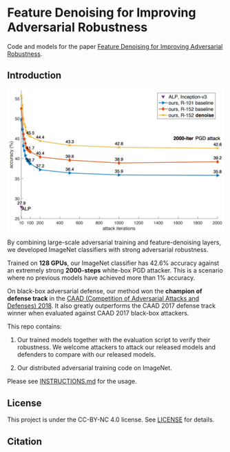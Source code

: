 
# Feature Denoising for Improving Adversarial Robustness

Code and models for the paper [Feature Denoising for Improving Adversarial Robustness](https://arxiv.org/abs/1812.03411).

## Introduction

<div align="center">
  <img src="teaser.jpg" width="700px" />
</div>

By combining large-scale adversarial training and feature-denoising layers,
we developed ImageNet classifiers with strong adversarial robustness.

Trained on __128 GPUs__, our ImageNet classifier has 42.6% accuracy against an extremely strong
__2000-steps__ white-box PGD attacker.
This is a scenario where no previous models have achieved more than 1% accuracy.

On black-box adversarial defense, our method won the __champion of defense track__ in the
[CAAD (Competition of Adversarial Attacks and Defenses) 2018](https://en.caad.geekpwn.org).
It also greatly outperforms the CAAD 2017 defense track winner when evaluated
against CAAD 2017 black-box attackers.

This repo contains:

1. Our trained models together with the evaluation script to verify their robustness.
   We welcome attackers to attack our released models and defenders to compare with our released models.

2. Our distributed adversarial training code on ImageNet.

Please see [INSTRUCTIONS.md](INSTRUCTIONS.md) for the usage.

## License

This project is under the CC-BY-NC 4.0 license. See [LICENSE](LICENSE) for details.

## Citation
